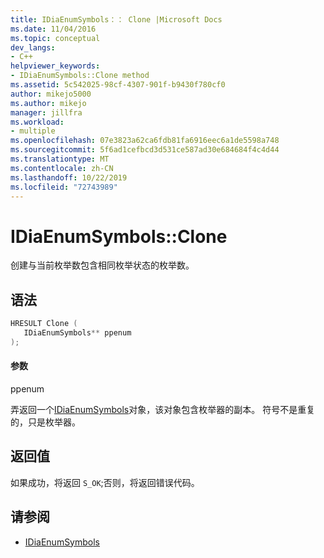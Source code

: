 ```yaml
---
title: IDiaEnumSymbols：： Clone |Microsoft Docs
ms.date: 11/04/2016
ms.topic: conceptual
dev_langs:
- C++
helpviewer_keywords:
- IDiaEnumSymbols::Clone method
ms.assetid: 5c542025-98cf-4307-901f-b9430f780cf0
author: mikejo5000
ms.author: mikejo
manager: jillfra
ms.workload:
- multiple
ms.openlocfilehash: 07e3823a62ca6fdb81fa6916eec6a1de5598a748
ms.sourcegitcommit: 5f6ad1cefbcd3d531ce587ad30e684684f4c4d44
ms.translationtype: MT
ms.contentlocale: zh-CN
ms.lasthandoff: 10/22/2019
ms.locfileid: "72743989"
---
```

# <a name="idiaenumsymbolsclone"></a>IDiaEnumSymbols::Clone
创建与当前枚举数包含相同枚举状态的枚举数。

## <a name="syntax"></a>语法

```C++
HRESULT Clone ( 
   IDiaEnumSymbols** ppenum
);
```

#### <a name="parameters"></a>参数
 ppenum

弄返回一个[IDiaEnumSymbols](../../debugger/debug-interface-access/idiaenumsymbols.md)对象，该对象包含枚举器的副本。 符号不是重复的，只是枚举器。

## <a name="return-value"></a>返回值
 如果成功，将返回 `S_OK`;否则，将返回错误代码。

## <a name="see-also"></a>请参阅
- [IDiaEnumSymbols](../../debugger/debug-interface-access/idiaenumsymbols.md)